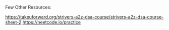Few Other Resources: 

https://takeuforward.org/strivers-a2z-dsa-course/strivers-a2z-dsa-course-sheet-2
https://neetcode.io/practice

